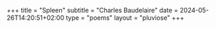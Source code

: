 +++
title = "Spleen"
subtitle = "Charles Baudelaire"
date = 2024-05-26T14:20:51+02:00
type = "poems"
layout = "pluviose"
+++
